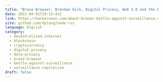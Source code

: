 ```yaml
---
title: "Brave Browser, Brendan Eich, Digital Privacy, Web 3.0 and the Battle Against Surveillance Capitalism"
date: 2021-04-01T19:13:41Z
link: https://hackernoon.com/about-braves-battle-against-surveillance-capitalism-uu2q350z?source=rss&utm_medium=RSS&utm_source=news.12bit.vn
site: github.com/dylang/node-rss
language: English
category:
  - decentralized-internet
  - blockchain
  - cryptocurrency
  - digital-privacy
  - data-privacy
  - brave-browser
  - battle-against-surveillance
  - surveillance-capitalism
draft: false
---
```

